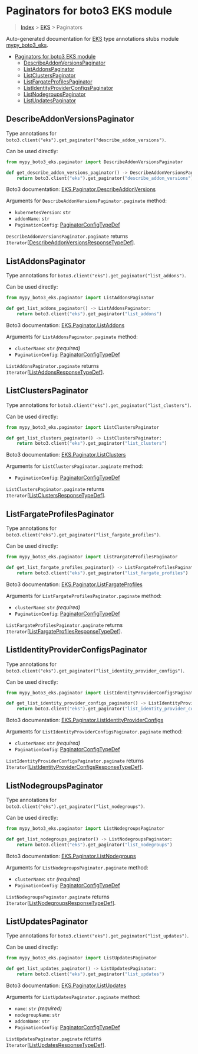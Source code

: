# Paginators for boto3 EKS module

> [Index](..) > [EKS](.) > Paginators

Auto-generated documentation for
[EKS](https://boto3.amazonaws.com/v1/documentation/api/1.17.78/reference/services/eks.html#EKS)
type annotations stubs module
[mypy_boto3_eks](https://pypi.org/project/mypy-boto3-eks/).

- [Paginators for boto3 EKS module](#paginators-for-boto3-eks-module)
  - [DescribeAddonVersionsPaginator](#describeaddonversionspaginator)
  - [ListAddonsPaginator](#listaddonspaginator)
  - [ListClustersPaginator](#listclusterspaginator)
  - [ListFargateProfilesPaginator](#listfargateprofilespaginator)
  - [ListIdentityProviderConfigsPaginator](#listidentityproviderconfigspaginator)
  - [ListNodegroupsPaginator](#listnodegroupspaginator)
  - [ListUpdatesPaginator](#listupdatespaginator)

## DescribeAddonVersionsPaginator

Type annotations for
`boto3.client("eks").get_paginator("describe_addon_versions")`.

Can be used directly:

```python
from mypy_boto3_eks.paginator import DescribeAddonVersionsPaginator

def get_describe_addon_versions_paginator() -> DescribeAddonVersionsPaginator:
    return boto3.client("eks").get_paginator("describe_addon_versions")
```

Boto3 documentation:
[EKS.Paginator.DescribeAddonVersions](https://boto3.amazonaws.com/v1/documentation/api/1.17.78/reference/services/eks.html#EKS.Paginator.DescribeAddonVersions)

Arguments for `DescribeAddonVersionsPaginator.paginate` method:

- `kubernetesVersion`: `str`
- `addonName`: `str`
- `PaginationConfig`:
  [PaginatorConfigTypeDef](./type_defs.md#paginatorconfigtypedef)

`DescribeAddonVersionsPaginator.paginate` returns
`Iterator`\[[DescribeAddonVersionsResponseTypeDef](./type_defs.md#describeaddonversionsresponsetypedef)\].

## ListAddonsPaginator

Type annotations for `boto3.client("eks").get_paginator("list_addons")`.

Can be used directly:

```python
from mypy_boto3_eks.paginator import ListAddonsPaginator

def get_list_addons_paginator() -> ListAddonsPaginator:
    return boto3.client("eks").get_paginator("list_addons")
```

Boto3 documentation:
[EKS.Paginator.ListAddons](https://boto3.amazonaws.com/v1/documentation/api/1.17.78/reference/services/eks.html#EKS.Paginator.ListAddons)

Arguments for `ListAddonsPaginator.paginate` method:

- `clusterName`: `str` *(required)*
- `PaginationConfig`:
  [PaginatorConfigTypeDef](./type_defs.md#paginatorconfigtypedef)

`ListAddonsPaginator.paginate` returns
`Iterator`\[[ListAddonsResponseTypeDef](./type_defs.md#listaddonsresponsetypedef)\].

## ListClustersPaginator

Type annotations for `boto3.client("eks").get_paginator("list_clusters")`.

Can be used directly:

```python
from mypy_boto3_eks.paginator import ListClustersPaginator

def get_list_clusters_paginator() -> ListClustersPaginator:
    return boto3.client("eks").get_paginator("list_clusters")
```

Boto3 documentation:
[EKS.Paginator.ListClusters](https://boto3.amazonaws.com/v1/documentation/api/1.17.78/reference/services/eks.html#EKS.Paginator.ListClusters)

Arguments for `ListClustersPaginator.paginate` method:

- `PaginationConfig`:
  [PaginatorConfigTypeDef](./type_defs.md#paginatorconfigtypedef)

`ListClustersPaginator.paginate` returns
`Iterator`\[[ListClustersResponseTypeDef](./type_defs.md#listclustersresponsetypedef)\].

## ListFargateProfilesPaginator

Type annotations for
`boto3.client("eks").get_paginator("list_fargate_profiles")`.

Can be used directly:

```python
from mypy_boto3_eks.paginator import ListFargateProfilesPaginator

def get_list_fargate_profiles_paginator() -> ListFargateProfilesPaginator:
    return boto3.client("eks").get_paginator("list_fargate_profiles")
```

Boto3 documentation:
[EKS.Paginator.ListFargateProfiles](https://boto3.amazonaws.com/v1/documentation/api/1.17.78/reference/services/eks.html#EKS.Paginator.ListFargateProfiles)

Arguments for `ListFargateProfilesPaginator.paginate` method:

- `clusterName`: `str` *(required)*
- `PaginationConfig`:
  [PaginatorConfigTypeDef](./type_defs.md#paginatorconfigtypedef)

`ListFargateProfilesPaginator.paginate` returns
`Iterator`\[[ListFargateProfilesResponseTypeDef](./type_defs.md#listfargateprofilesresponsetypedef)\].

## ListIdentityProviderConfigsPaginator

Type annotations for
`boto3.client("eks").get_paginator("list_identity_provider_configs")`.

Can be used directly:

```python
from mypy_boto3_eks.paginator import ListIdentityProviderConfigsPaginator

def get_list_identity_provider_configs_paginator() -> ListIdentityProviderConfigsPaginator:
    return boto3.client("eks").get_paginator("list_identity_provider_configs")
```

Boto3 documentation:
[EKS.Paginator.ListIdentityProviderConfigs](https://boto3.amazonaws.com/v1/documentation/api/1.17.78/reference/services/eks.html#EKS.Paginator.ListIdentityProviderConfigs)

Arguments for `ListIdentityProviderConfigsPaginator.paginate` method:

- `clusterName`: `str` *(required)*
- `PaginationConfig`:
  [PaginatorConfigTypeDef](./type_defs.md#paginatorconfigtypedef)

`ListIdentityProviderConfigsPaginator.paginate` returns
`Iterator`\[[ListIdentityProviderConfigsResponseTypeDef](./type_defs.md#listidentityproviderconfigsresponsetypedef)\].

## ListNodegroupsPaginator

Type annotations for `boto3.client("eks").get_paginator("list_nodegroups")`.

Can be used directly:

```python
from mypy_boto3_eks.paginator import ListNodegroupsPaginator

def get_list_nodegroups_paginator() -> ListNodegroupsPaginator:
    return boto3.client("eks").get_paginator("list_nodegroups")
```

Boto3 documentation:
[EKS.Paginator.ListNodegroups](https://boto3.amazonaws.com/v1/documentation/api/1.17.78/reference/services/eks.html#EKS.Paginator.ListNodegroups)

Arguments for `ListNodegroupsPaginator.paginate` method:

- `clusterName`: `str` *(required)*
- `PaginationConfig`:
  [PaginatorConfigTypeDef](./type_defs.md#paginatorconfigtypedef)

`ListNodegroupsPaginator.paginate` returns
`Iterator`\[[ListNodegroupsResponseTypeDef](./type_defs.md#listnodegroupsresponsetypedef)\].

## ListUpdatesPaginator

Type annotations for `boto3.client("eks").get_paginator("list_updates")`.

Can be used directly:

```python
from mypy_boto3_eks.paginator import ListUpdatesPaginator

def get_list_updates_paginator() -> ListUpdatesPaginator:
    return boto3.client("eks").get_paginator("list_updates")
```

Boto3 documentation:
[EKS.Paginator.ListUpdates](https://boto3.amazonaws.com/v1/documentation/api/1.17.78/reference/services/eks.html#EKS.Paginator.ListUpdates)

Arguments for `ListUpdatesPaginator.paginate` method:

- `name`: `str` *(required)*
- `nodegroupName`: `str`
- `addonName`: `str`
- `PaginationConfig`:
  [PaginatorConfigTypeDef](./type_defs.md#paginatorconfigtypedef)

`ListUpdatesPaginator.paginate` returns
`Iterator`\[[ListUpdatesResponseTypeDef](./type_defs.md#listupdatesresponsetypedef)\].
